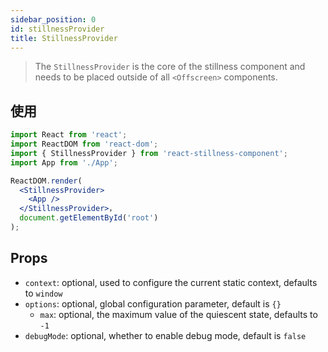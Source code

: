 ```yaml
---
sidebar_position: 0
id: stillnessProvider
title: StillnessProvider
---
```


> The `StillnessProvider` is the core of the stillness component and needs to be placed outside of all `<Offscreen>` components.

## 使用

```jsx
import React from 'react';
import ReactDOM from 'react-dom';
import { StillnessProvider } from 'react-stillness-component';
import App from './App';

ReactDOM.render(
  <StillnessProvider>
    <App />
  </StillnessProvider>，
  document.getElementById('root')
);
```

## Props

- `context`: optional, used to configure the current static context, defaults to `window`
- `options`: optional, global configuration parameter, default is `{}`
  - `max`: optional, the maximum value of the quiescent state, defaults to `-1`
- `debugMode`: optional, whether to enable debug mode, default is `false`